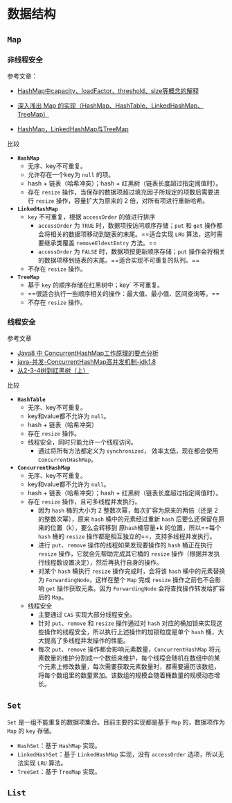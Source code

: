 # 数据结构

## `Map`

### 非线程安全

参考文章：

- [HashMap中capacity、loadFactor、threshold、size等概念的解释](https://blog.csdn.net/fan2012huan/article/details/51087722)

- [深入浅出 Map 的实现（HashMap、HashTable、LinkedHashMap、TreeMap）](https://blog.csdn.net/moneyshi/article/details/50593243)

- [HashMap，LinkedHashMap与TreeMap](https://blog.csdn.net/weixin_43560292/article/details/86099207)

比较

- **`HashMap`**
  - 无序、key不可重复。
  - 允许存在一个key为 `null` 的项。
  - hash + 链表（哈希冲突）；hash + 红黑树（链表长度超过指定阈值时）。
  - 存在 `resize` 操作，当保存的数据项超过填充因子所规定的项数后需要进行 `resize` 操作，容量扩大为原来的 2 倍，对所有项进行重新哈希。
- **`LinkedHashMap`**
  - `key` 不可重复，根据 `accessOrder` 的值进行排序
    - `accessOrder` 为 `TRUE` 时，数据项按访问顺序存储；`put` 和 `get` 操作都会将相关的数据项移动到链表的末尾。==适合实现 `LRU` 算法，这时需要继承类覆盖 `removeEldestEntry` 方法。==
    - `accessOrder` 为 `FALSE` 时，数据项按更新顺序存储；`put` 操作会将相关的数据项移到链表的末尾。==适合实现不可重复的队列。==
  - 不存在 `resize` 操作。
- **`TreeMap`**
  - 基于 `key` 的顺序存储在红黑树中；key` 不可重复。
  - ==很适合执行一些顺序相关的操作：最大值、最小值、区间查询等。==
  - 不存在 `resize` 操作。

### 线程安全

参考文章

- [Java8 中 ConcurrentHashMap工作原理的要点分析](https://www.cnblogs.com/nullzx/p/8647220.html)
- [java-并发-ConcurrentHashMap高并发机制-jdk1.8](https://blog.csdn.net/jianghuxiaojin/article/details/52006118)
- [从2-3-4树到红黑树（上）](https://www.cnblogs.com/nullzx/p/6111175.html)

比较

- **`HashTable`**
  - 无序、key不可重复。
  - key和value都不允许为 `null`。
  - hash + 链表（哈希冲突）
  - 存在 `resize` 操作。
  - 线程安全，同时只能允许一个线程访问。
    - 通过将所有方法都定义为 `synchronized`， 效率太低，现在都会使用 `ConcurrentHashMap`。
- **`ConcurrentHashMap`**
  - 无序、key不可重复。
  - key和value都不允许为 `null`。
  - hash + 链表（哈希冲突）；hash + 红黑树（链表长度超过指定阈值时）。
  - 存在 `resize` 操作，且可多线程并发执行。
    - 因为 `hash` 桶的大小为 2 整数次幂，每次扩容为原来的两倍（还是 2 的整数次幂），原来 `hash` 桶中的元素经过重新 `hash` 后要么还保留在原来的位置（k），要么会转移到 原`hash`桶容量+k 的位置，所以==每个 `hash` 桶的 `resize` 操作都是相互独立的==，支持多线程并发执行。
    - 进行 `put`、`remove` 操作的线程如果发现要操作的 `hash` 桶正在执行 `resize` 操作，它就会先帮助完成其它桶的 `resize` 操作（根据并发执行线程数设置决定），然后再执行自身的操作。
    - 对某个 `hash` 桶执行 `resize` 操作完成时，会将该 `hash` 桶中的元素替换为 `ForwardingNode`，这样在整个 `Map` 完成 `resize` 操作之前也不会影响 `get` 操作获取元素。因为 `ForwardingNode` 会将查找操作转发给扩容后的 `Map`。
  - 线程安全
    - 主要通过 `CAS` 实现大部分线程安全。
    - 针对 `put`、`remove` 和 `resize` 操作通过对 `hash` 对应的桶加锁来实现这些操作的线程安全，所以执行上述操作的加锁粒度是单个 `hash` 桶，大大提高了多线程并发操作的性能。
    - 每次 `put`、`remove` 操作都会影响元素数量，`ConcurrentHashMap` 将元素数量的维护分割成一个数组来维护，每个线程会随机在数组中的某个元素上修改数量，每次需要获取元素数量时，都需要遍历该数组，将每个数组里的数量累加。该数组的规模会随着桶数量的规模动态增长。

## `Set`

`Set` 是一组不能重复的数据项集合。目前主要的实现都是基于 `Map` 的，数据项作为 `Map` 的 `key` 存储。

- `HashSet`：基于 `HashMap` 实现。
- `LinkedHashSet`：基于 `LinkedHashMap` 实现，没有 `accessOrder` 选项，所以无法实现 `LRU` 算法。
- `TreeSet`：基于 `TreeMap` 实现。

## `List`

